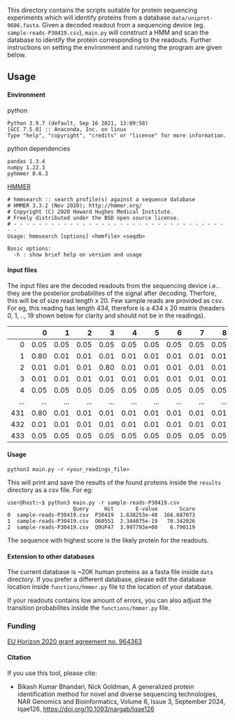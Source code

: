 This directory contains the scripts suitable for protein sequencing experiments which will identify proteins from a database  `data/uniprot-9606.fasta`. Given a decoded readout from a sequencing device (eg. `sample-reads-P30419.csv`), `main.py` will construct a HMM and scan the database to identify the protein corresponding to the readouts. Further instructions on setting the environment and running the program are given below. 

## Usage
#### Environment
python 

```
Python 3.9.7 (default, Sep 16 2021, 13:09:58) 
[GCC 7.5.0] :: Anaconda, Inc. on linux
Type "help", "copyright", "credits" or "license" for more information.

```

python dependencies

```
pandas 1.3.4
numpy 1.22.3
pyhmmer 0.6.3
```
[HMMER](http://hmmer.org)

```
# hmmsearch :: search profile(s) against a sequence database
# HMMER 3.3.2 (Nov 2020); http://hmmer.org/
# Copyright (C) 2020 Howard Hughes Medical Institute.
# Freely distributed under the BSD open source license.
# - - - - - - - - - - - - - - - - - - - - - - - - - - - - - - - - - - - -
Usage: hmmsearch [options] <hmmfile> <seqdb>

Basic options:
  -h : show brief help on version and usage 
```

#### Input files 
The input files are the decoded readouts from the sequencing device i.e.. they are the posterior probabilites of the signal after decoding. Therfore, this will be of size read length x 20. Few sample reads are provided as csv. For eg, this reading has length 434, therefore is a 434 x 20 matrix (headers 0, 1, .., 19 shown below for clarity and should not be in the readings). 

|     |    0 |    1 |    2 |    3 |    4 |    5 |    6 |    7 |    8 |    9 |   10 |   11 |   12 |   13 |   14 |   15 |   16 |   17 |   18 |   19 |
|----:|-----:|-----:|-----:|-----:|-----:|-----:|-----:|-----:|-----:|-----:|-----:|-----:|-----:|-----:|-----:|-----:|-----:|-----:|-----:|-----:|
|  0  | 0.05 | 0.05 | 0.05 | 0.05 | 0.05 | 0.05 | 0.05 | 0.05 | 0.05 | 0.05 | 0.05 | 0.05 | 0.05 | 0.05 | 0.05 | 0.05 | 0.05 | 0.05 | 0.05 | 0.05 |
|  1  | 0.80 | 0.01 | 0.01 | 0.01 | 0.01 | 0.01 | 0.01 | 0.01 | 0.01 | 0.01 | 0.01 | 0.01 | 0.01 | 0.01 | 0.01 | 0.01 | 0.01 | 0.01 | 0.01 | 0.01 |
|  2  | 0.01 | 0.01 | 0.01 | 0.80 | 0.01 | 0.01 | 0.01 | 0.01 | 0.01 | 0.01 | 0.01 | 0.01 | 0.01 | 0.01 | 0.01 | 0.01 | 0.01 | 0.01 | 0.01 | 0.01 |
|  3  | 0.01 | 0.01 | 0.01 | 0.01 | 0.01 | 0.01 | 0.01 | 0.01 | 0.01 | 0.01 | 0.01 | 0.01 | 0.01 | 0.01 | 0.01 | 0.80 | 0.01 | 0.01 | 0.01 | 0.01 |
|  4  | 0.05 | 0.05 | 0.05 | 0.05 | 0.05 | 0.05 | 0.05 | 0.05 | 0.05 | 0.05 | 0.05 | 0.05 | 0.05 | 0.05 | 0.05 | 0.05 | 0.05 | 0.05 | 0.05 | 0.05 |
| ... | ...  | ...  | ...  | ...  | ...  | ...  | ...  | ...  | ...  | ...  | ...  | ...  | ...  | ...  | ...  | ...  | ...  | ...  | ...  | ...  |
| 431 | 0.80 | 0.01 | 0.01 | 0.01 | 0.01 | 0.01 | 0.01 | 0.01 | 0.01 | 0.01 | 0.01 | 0.01 | 0.01 | 0.01 | 0.01 | 0.01 | 0.01 | 0.01 | 0.01 | 0.01 |
| 432 | 0.01 | 0.01 | 0.01 | 0.01 | 0.01 | 0.01 | 0.01 | 0.01 | 0.01 | 0.80 | 0.01 | 0.01 | 0.01 | 0.01 | 0.01 | 0.01 | 0.01 | 0.01 | 0.01 | 0.01 |
| 433 | 0.05 | 0.05 | 0.05 | 0.05 | 0.05 | 0.05 | 0.05 | 0.05 | 0.05 | 0.05 | 0.05 | 0.05 | 0.05 | 0.05 | 0.05 | 0.05 | 0.05 | 0.05 | 0.05 | 0.05 |

#### Usage
```python3 main.py -r <your_readings_file>```

This will print and save the results of the found proteins inside the `results` directory as a csv file. For eg: 
```
user@host:~$ python3 main.py -r sample-reads-P30419.csv
                     Query     Hit       E-value       Score
0  sample-reads-P30419.csv  P30419  1.638253e-48  166.687073
1  sample-reads-P30419.csv  O60551  2.344075e-19   70.342026
2  sample-reads-P30419.csv  Q9UF47  3.997793e+00    6.790119

```
The sequence with highest score is the likely protein for the readouts. 

#### Extension to other databases
The current database is ~20K human proteins as a fasta file inside `data` directory. If you prefer a different database, please edit the database location inside `functions/hmmer.py` file to the location of your database. 

If your readouts contains low amount of errors, you can also adjust the transition probabilites inside the `functions/hmmer.py` file.

### Funding
[EU Horizon 2020 grant agreement no. 964363](https://cordis.europa.eu/project/id/964363)

#### Citation
If you use this tool, please cite: 

- Bikash Kumar Bhandari, Nick Goldman, A generalized protein identification method for novel and diverse sequencing technologies, NAR Genomics and Bioinformatics, Volume 6, Issue 3, September 2024, lqae126, https://doi.org/10.1093/nargab/lqae126

